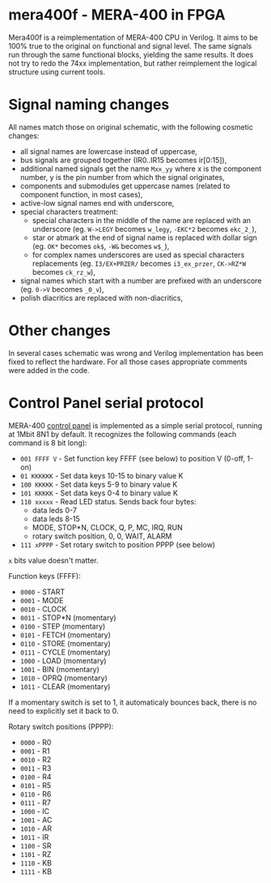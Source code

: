 
mera400f - MERA-400 in FPGA
============================================

Mera400f is a reimplementation of MERA-400 CPU in Verilog.
It aims to be 100% true to the original on functional and signal level.
The same signals run through the same functional blocks,
yielding the same results. It does not try to redo the 74xx
implementation, but rather reimplement the logical structure
using current tools.

Signal naming changes
============================================

All names match those on original schematic, with the following cosmetic changes:

* all signal names are lowercase instead of uppercase,
* bus signals are grouped together (IR0..IR15 becomes ir[0:15]),
* additional named signals get the name `Mxx_yy` where x is the component number, y is the pin number from which the signal originates,
* components and submodules get uppercase names (related to component function, in most cases),
* active-low signal names end with underscore,
* special characters treatment:
  * special characters in the middle of the name are replaced with an underscore (eg. `W->LEGY` becomes `w_legy`, `-EKC*2` becomes `ekc_2_`),
  * star or atmark at the end of signal name is replaced with dollar sign (eg. `OK*` becomes `ok$`, `-W&` becomes `w$_`),
  * for complex names underscores are used as special characters replacements (eg. `I3/EX+PRZER/` becomes `i3_ex_przer`, `CK->RZ*W` becomes `ck_rz_w`),
* signal names which start with a number are prefixed with an underscore (eg. `0->V` becomes `_0_v`),
* polish diacritics are replaced with non-diacritics,

Other changes
============================================

In several cases schematic was wrong and Verilog implementation has been fixed to reflect the hardware.
For all those cases appropriate comments were added in the code.

Control Panel serial protocol
============================================

MERA-400 [control panel](http://mera400.pl/Pulpit_techniczny) is implemented as a simple serial protocol,
running at 1Mbit 8N1 by default. It recognizes the following commands (each command is 8 bit long):

* `001 FFFF V` - Set function key FFFF (see below) to position V (0-off, 1-on)
* `01 KKKKKK` - Set data keys 10-15 to binary value K
* `100 KKKKK` - Set data keys 5-9 to binary value K
* `101 KKKKK` - Set data keys 0-4 to binary value K
* `110 xxxxx` - Read LED status. Sends back four bytes:
  * data leds 0-7
  * data leds 8-15
  * MODE, STOP*N, CLOCK, Q, P, MC, IRQ, RUN
  * rotary switch position, 0, 0, WAIT, ALARM
* `111 xPPPP` - Set rotary switch to position PPPP (see below)

`x` bits value doesn't matter.

Function keys (FFFF):

* `0000` - START
* `0001` - MODE
* `0010` - CLOCK
* `0011` - STOP*N (momentary)
* `0100` - STEP (momentary)
* `0101` - FETCH (momentary)
* `0110` - STORE (momentary)
* `0111` - CYCLE (momentary)
* `1000` - LOAD (momentary)
* `1001` - BIN (momentary)
* `1010` - OPRQ (momentary)
* `1011` - CLEAR (momentary)

If a momentary switch is set to 1, it automaticaly bounces back, there is no need to explicitly set it back to 0.

Rotary switch positions (PPPP):

* `0000` - R0
* `0001` - R1
* `0010` - R2
* `0011` - R3
* `0100` - R4
* `0101` - R5
* `0110` - R6
* `0111` - R7
* `1000` - IC
* `1001` - AC
* `1010` - AR
* `1011` - IR
* `1100` - SR
* `1101` - RZ
* `1110` - KB
* `1111` - KB
